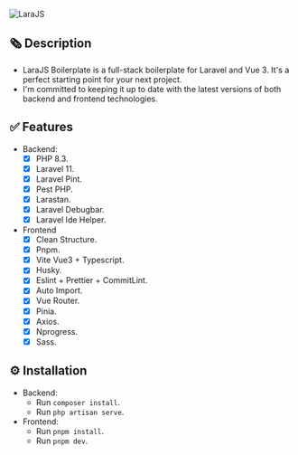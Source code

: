 ![LaraJS](https://vnplus.vn/wp-content/uploads/2024/05/Slide-16_9-4-1-optimize.png)

## 🗞️ Description

- LaraJS Boilerplate is a full-stack boilerplate for Laravel and Vue 3. It's a perfect starting point for your next project.
- I'm committed to keeping it up to date with the latest versions of both backend and frontend technologies.

## ✅ Features

- Backend:
  - [x] PHP 8.3.
  - [x] Laravel 11.
  - [x] Laravel Pint.
  - [x] Pest PHP.
  - [x] Larastan.
  - [x] Laravel Debugbar.
  - [x] Laravel Ide Helper.
- Frontend
  - [x] Clean Structure.
  - [x] Pnpm.
  - [x] Vite Vue3 + Typescript.
  - [x] Husky.
  - [x] Eslint + Prettier + CommitLint.
  - [x] Auto Import.
  - [x] Vue Router.
  - [x] Pinia.
  - [x] Axios.
  - [x] Nprogress.
  - [x] Sass.

## ⚙️ Installation

- Backend:
  - Run `composer install`.
  - Run `php artisan serve`.
- Frontend:
  - Run `pnpm install`.
  - Run `pnpm dev`.
